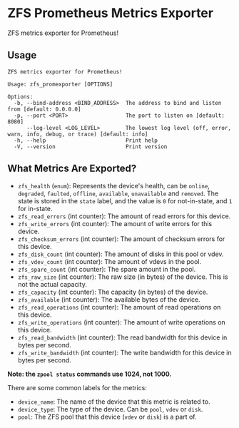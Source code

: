 # ZFS Prometheus Metrics Exporter
ZFS metrics exporter for Prometheus!

## Usage
```
ZFS metrics exporter for Prometheus!

Usage: zfs_promexporter [OPTIONS]

Options:
  -b, --bind-address <BIND_ADDRESS>  The address to bind and listen from [default: 0.0.0.0]
  -p, --port <PORT>                  The port to listen on [default: 8080]
      --log-level <LOG_LEVEL>        The lowest log level (off, error, warn, info, debug, or trace) [default: info]
  -h, --help                         Print help
  -V, --version                      Print version
```

## What Metrics Are Exported?
* `zfs_health` (`enum`): Represents the device's health, can be `online`, `degraded`, `faulted`, `offline`, `available`, `unavailable` and `removed`. The state is stored in the `state` label, and the value is `0` for not-in-state, and `1` for in-state.
* `zfs_read_errors` (int counter): The amount of read errors for this device.
* `zfs_write_errors` (int counter): The amount of write errors for this device.
* `zfs_checksum_errors` (int counter): The amount of checksum errors for this device.
* `zfs_disk_count` (int counter): The amount of disks in this pool or vdev.
* `zfs_vdev_count` (int counter): The amount of vdevs in the pool.
* `zfs_spare_count` (int counter): The spare amount in the pool.
* `zfs_raw_size` (int counter): The raw size (in bytes) of the device. This is not the actual capacity.
* `zfs_capacity` (int counter): The capacity (in bytes) of the device.
* `zfs_available` (int counter): The available bytes of the device.
* `zfs_read_operations` (int counter): The amount of read operations on this device.
* `zfs_write_operations` (int counter): The amount of write operations on this device.
* `zfs_read_bandwidth` (int counter): The read bandwidth for this device in bytes per second.
* `zfs_write_bandwidth` (int counter): The write bandwidth for this device in bytes per second.

**Note: the `zpool status` commands use 1024, not 1000.**

There are some common labels for the metrics:
* `device_name`: The name of the device that this metric is related to.
* `device_type`: The type of the device. Can be `pool`, `vdev` or `disk`.
* `pool`: The ZFS pool that this device (`vdev` or `disk`) is a part of.